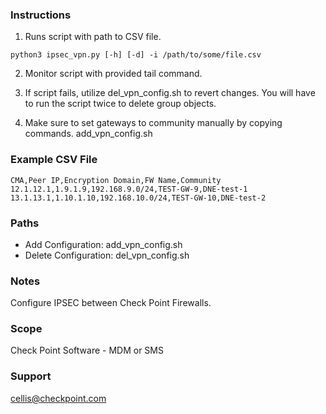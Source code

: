### Instructions

1. Runs script with path to CSV file. 
```
python3 ipsec_vpn.py [-h] [-d] -i /path/to/some/file.csv
```

2. Monitor script with provided tail command. 

3. If script fails, utilize del_vpn_config.sh to revert changes. 
You will have to run the script twice to delete group objects. 

4. Make sure to set gateways to community manually by copying commands. 
add_vpn_config.sh

### Example CSV File
```
CMA,Peer IP,Encryption Domain,FW Name,Community
12.1.12.1,1.9.1.9,192.168.9.0/24,TEST-GW-9,DNE-test-1
13.1.13.1,1.10.1.10,192.168.10.0/24,TEST-GW-10,DNE-test-2
```

### Paths
* Add Configuration: add_vpn_config.sh
* Delete Configuration: del_vpn_config.sh

### Notes
Configure IPSEC between Check Point Firewalls. 

### Scope
Check Point Software - MDM or SMS 

### Support
cellis@checkpoint.com

